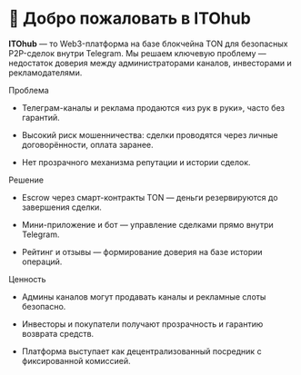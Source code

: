 # 👋 Добро пожаловать в ITOhub

**ITOhub** — то Web3-платформа на базе блокчейна TON для безопасных P2P-сделок внутри Telegram.
Мы решаем ключевую проблему — недостаток доверия между администраторами каналов, инвесторами и рекламодателями.

Проблема

- Телеграм-каналы и реклама продаются «из рук в руки», часто без гарантий.

- Высокий риск мошенничества: сделки проводятся через личные договорённости, оплата заранее.

- Нет прозрачного механизма репутации и истории сделок.

Решение

- Escrow через смарт-контракты TON — деньги резервируются до завершения сделки.

- Мини-приложение и бот — управление сделками прямо внутри Telegram.

- Рейтинг и отзывы — формирование доверия на базе истории операций.

Ценность

- Админы каналов могут продавать каналы и рекламные слоты безопасно.

- Инвесторы и покупатели получают прозрачность и гарантию возврата средств.

- Платформа выступает как децентрализованный посредник с фиксированной комиссией.